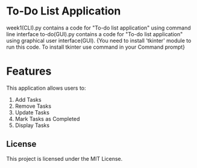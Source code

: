# To-Do List Application

week1(CLI).py contains a code for "To-do list application" using command line interface
to-do(GUI).py contains a code for "To-do list application" using graphical user interface(GUI). {You need to install 'tkinter' module to run this code. To install tkinter use command <pip install tkinter> in your Command prompt}

# Features
This application allows users to:
  1. Add Tasks
  2. Remove Tasks
  3. Update Tasks
  4. Mark Tasks as Completed
  5. Display Tasks


## License

This project is licensed under the MIT License.

